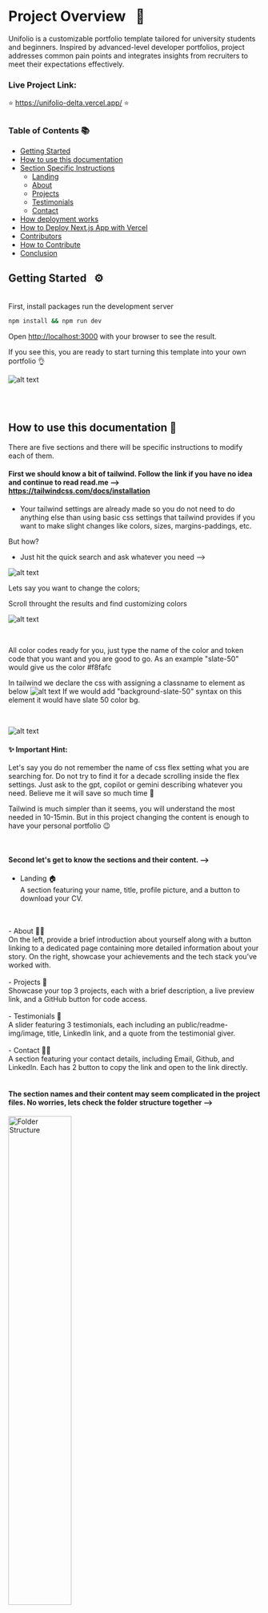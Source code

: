 # Project Overview &nbsp;  📜 
 Unifolio is a customizable portfolio template tailored for university students and beginners. Inspired by advanced-level developer portfolios, project addresses common pain points and integrates insights from recruiters to meet their expectations effectively.

 ### Live Project Link: 

⭐️   https://unifolio-delta.vercel.app/  ⭐️
##


### Table of Contents 📚

- [Getting Started](#getting-started--%EF%B8%8F)
- [How to use this documentation](#how-to-use-this-documentation-%EF%B8%8F)
- [Section Specific Instructions](#section-specific-instructions-%EF%B8%8F)
  - [Landing](#landing-)
  - [About](#about-)
  - [Projects](#projects-)
  - [Testimonials](#testimonials-)
  - [Contact](#contact-)
- [How deployment works](#how-it-works-%EF%B8%8F)
- [How to Deploy Next.js App with Vercel](#how-to-deploy-nextjs-app-with-vercel)
- [Contributors](#contributors-)
- [How to Contribute](#how-to-contribute-%EF%B8%8F)
- [Conclusion](#conclusion-)


## Getting Started &nbsp;  ⚙️

<br>
First, install packages run the development server 

```bash
npm install && npm run dev
```

Open [http://localhost:3000](http://localhost:3000) with your browser to see the result.

If you see this, you are ready to start turning this template into your own portfolio 👌

![alt text](https://raw.githubusercontent.com/UniFolios/unifolio/main/public/readme-img/sc-0.png)
##

<br>

## How to use this documentation 📄
There are five sections and there will be specific instructions to modify each of them. 

#### First we should know a bit of tailwind. Follow the link if you have no idea and continue to read read.me --> https://tailwindcss.com/docs/installation

 - Your tailwind settings are already made so you do not need to do anything else than using basic css settings that tailwind provides if you want to make slight changes like colors, sizes, margins-paddings, etc.

 But how?

 - Just hit the quick search and ask whatever you need -->

 ![alt text](https://raw.githubusercontent.com/UniFolios/unifolio/main/public/readme-img/sc-5.png)

 Lets say you want to change the colors; 

 Scroll throught the results and find customizing colors

 ![alt text](https://raw.githubusercontent.com/UniFolios/unifolio/main/public/readme-img/sc-6.png)

 <br>

All color codes ready for you, just type the name of the color and token code that you want and you are good to go. As an example "slate-50" would give us the color #f8fafc

In tailwind we declare the css with assigning a classname to element as below
![alt text](https://raw.githubusercontent.com/UniFolios/unifolio/main/public/readme-img/image-13.png)
If we would add "background-slate-50" syntax on this element it would have slate 50 color bg.

<br>

![alt text](https://raw.githubusercontent.com/UniFolios/unifolio/main/public/readme-img/sc-7.png)

#### ✨ Important Hint: 

Let's say you do not remember the name of css flex setting what you are searching for. Do not try to find it for a decade scrolling inside the flex settings. Just ask to the gpt, copilot or gemini describing whatever you need. Believe me it will save so much time 🌚

Tailwind is much simpler than it seems, you will understand the most needed in 10-15min. But in this project changing the content is enough to have your personal portfolio 😉

<br>

#### Second let's get to know the sections and their content. -->

- Landing 🏠 <br>
A section featuring your name, title, profile picture, and a button to download your CV.
<br> 
<br>
- About 🙎‍♂️ <br>
On the left, provide a brief introduction about yourself along with a button linking to a dedicated page containing more detailed information about your story. On the right, showcase your achievements and the tech stack you’ve worked with.
<br> 
<br>
- Projects 📁 <br>
Showcase your top 3 projects, each with a brief description, a live preview link, and a GitHub button for code access.
<br> 
<br>
- Testimonials 💬 <br>
A slider featuring 3 testimonials, each including an public/readme-img/image, title, LinkedIn link, and a quote from the testimonial giver.
<br>
<br>
- Contact 🤙🏻<br>
A section featuring your contact details, including Email, Github, and LinkedIn. Each has 2 button to copy the link and open to the link directly.
<br>
<br>

#### The section names and their content may seem complicated in the project files. No worries, lets check the folder structure together -->
<img src="public/readme-img/sc-1.png" alt="Folder Structure" width="50%">
<br>
<br>

Inside the app folder, you will find the global files. In other words, these files set up the foundational structure, styles, and layouts used across the entire application.
<br>
<br>
<img src="public/readme-img/sc-2.png" alt="Folder Structure" width="70%">
<br>

#### - global.css 
Here you can define theming(dark,light, etc.), add fonts, declare global rules and much more. If you will check it you will see many settings regarding our embla carousel that we are using for the testimonials section.

<br>

#### - layout.tsx
Normally handles the HTML structure and reusable UI components, not just styles. However in our case it renders just base global font definitions and html/body layout to keep it simple.

<br>

#### -page.tsx 
<img src="public/readme-img/sc-3.png" alt="Folder Structure" width="80%">
<br>

This one is our main page which renders everything. As you can see it includes everything that are rendered in the page from Navbar to Contact section in another container. It is the container that describes how whole sections will take position in the page. 

 #### ✨ Important Hint: 

If you just "ctrl + left mouse click (WINDOWS) " or " cmd + left mouse click (MAC)" you will see the code of that component. This is the easiest way to move between components.

<br>
<br>

## Section Specific Instructions &nbsp;  🌄

<br>

# Landing 🏠

Enter to components folder and find banner.tsx -->
<br>

![alt text](https://raw.githubusercontent.com/UniFolios/unifolio/main/public/readme-img/image.png)

Top 2 lines indicate the css settings that are valid for all screen sizes. The other lines are very specific for different screen sizes.

![alt text](https://raw.githubusercontent.com/UniFolios/unifolio/main/public/readme-img/image-1.png)

Hover your mouse to see css settings of the elements as below (if not working download the tailwind extension for vscode);

![alt text](https://raw.githubusercontent.com/UniFolios/unifolio/main/public/readme-img/image-3.png)

![alt text](https://raw.githubusercontent.com/UniFolios/unifolio/main/public/readme-img/image-4.png)

- To change your name and title find the element below:

![alt text](https://raw.githubusercontent.com/UniFolios/unifolio/main/public/readme-img/image-5.png)

- To change your profile picture we will work together step by step:

If you have a cool png(a photo without background, in other words only you) profile pic just proceed to step 3 if not just follow the steps.

1- You need an img with a simple bg color as less color as simple it will ne to turn your jpeg, jpg, etc. formatted photo to png. You can simply get a selfie in front a wall.

2- Once your photo is ready, hit the link and access adobe free bg remover -->
https://www.adobe.com/express/feature/public/readme-img/image/remove-background

<br>

Upload your photo

![alt text](https://raw.githubusercontent.com/UniFolios/unifolio/main/public/readme-img/image-6.png)

<br>

See this screen

![alt text](https://raw.githubusercontent.com/UniFolios/unifolio/main/public/readme-img/image-8.png)

And hit download

Congrulations your png profile picture is ready 🎉

![alt text](https://raw.githubusercontent.com/UniFolios/unifolio/main/public/readme-img/image-9.png)

<br>

3- Now place your img inside the file named public

![alt text](https://raw.githubusercontent.com/UniFolios/unifolio/main/public/readme-img/image-10.png)

4- Copy the name of this file and delete it 

![alt text](https://raw.githubusercontent.com/UniFolios/unifolio/main/public/readme-img/image-11.png)

Now change name of your own profile picture with name that you just copied. You should be seeing it on the http://localhost:3000/, well done 👏🏻

Now inspect the page and check how responsive the photo is. If not, play with the numbers below. 

From the public/readme-img/Image element under the breakpoint settings you can adjust the photo size also. If you want to use your photo name with other than profile-pic.png be sure that you adjust the src of img element accordingly. 

From the last line you can also declare very specific css settings directly for the photo.

![alt text](https://raw.githubusercontent.com/UniFolios/unifolio/main/public/readme-img/image-12.png)

<br>

- Now lets add your CV to the button.

If you are not sure about your CV follow the link. Harvard format is one of the most preffered by recruiters as it is very simple to consider -->

https://careerservices.fas.harvard.edu/resources/bullet-point-resume-template/

If you want more authentic options, I recommend you to check the free CV templates of vecteezy -->

https://www.vecteezy.com/free-vector/cv?license-free=true

Once your CV is ready, add it to public folder and find the element below in banner.tsx :
![alt text](https://raw.githubusercontent.com/UniFolios/unifolio/main/public/readme-img/image-14.png)

Adjust href according to your resume name 
![alt text](https://raw.githubusercontent.com/UniFolios/unifolio/main/public/readme-img/image-15.png)

Congrulations your cv is ready to download, do not forget to check 😉

# 🎊 YOUR OWN LANDING IS READY 🎊

<br>

# About 🙎‍♂️

Enter to components folder and find about.tsx -->
<br>

When you first get in about.tsx may look crazy 🌚
<br>

![alt text](https://raw.githubusercontent.com/UniFolios/unifolio/main/public/readme-img/image-16.png)

No worries these are just icons of the tech stack that we worked with during the first 2 years at OAMK. You can see them sliding constantly under the achievements box of about section. Let's start with adjusting them -->

To delete one you can simply delete the whole line
<br>

![alt text](https://raw.githubusercontent.com/UniFolios/unifolio/main/public/readme-img/image-17.png)

The top import syntax should be also deleted, otherwise it will cause an error. To be more clear be sure that you delete this one too!

![alt text](https://raw.githubusercontent.com/UniFolios/unifolio/main/public/readme-img/image-18.png)

To  add one first you need the icon itself it can be either embed code of icon from tools like <a href="https://ionic.io/ionicons">ionicons </a>, <a href="https://fonts.google.com/icons?selected=Material+Symbols+Outlined:home:FILL@0;wght@400;GRAD@0;opsz@24&icon.size=24&icon.color=%23e8eaed">material icons</a>, etc.
or it can be the svg or png icon itself. For the render time, quality and file size one of the best and simplest option is to have an svg of the icon that we need.

<br>

#### But how you will find that svg tech icons?

We are eligible to get github student pack which makes many thing free for us 🤑. It gives us free access to <a href="https://icons8.com/icons">icon8 </a> also. here you can find huge amount of visual assets from icons to animated illusrations, high quality photos and even 3D Models. The best thing is you can download them in many different formats if you have premium which github student pack will give us for free 😉.

First thing first, go to your github account and get the student pack. 

https://education.github.com/pack

Once it is set (usually takes some hours to be approved but can take 1-2 days). Do not worry you will have it finally 👌 

![alt text](https://raw.githubusercontent.com/UniFolios/unifolio/main/public/readme-img/image-20.png)

When it's approved follow the link below and sign in.

https://icons8.com/github-students?utm_source=Github&utm_medium=hyperlink&utm_campaign=Github+Student+Pack


Congrats you have free access to thousands of free assets 👏🏻

Step by step, add an icon to tech stack that you have worked with -->

1- Lets say you want to add the icon of the c# 
Start by typing c# in the search bar

![alt text](https://raw.githubusercontent.com/UniFolios/unifolio/main/public/readme-img/image-21.png)


You will se many different options, you can be more precise with your search using the styles on the left bar.

![alt text](https://raw.githubusercontent.com/UniFolios/unifolio/main/public/readme-img/image-22.png)

I liked this one. This screen is to make your final styling adjustments before download.

![alt text](https://raw.githubusercontent.com/UniFolios/unifolio/main/public/readme-img/image-23.png)

When you hit download you will see the format settings. The settings on the screenshot are optimal for our project. Apply them and hit download or just copy the svg code at the bottom. As it will be SVG it will be fully customisable, in other words you will have chance to adjust them as the way that you wish. 

![alt text](https://raw.githubusercontent.com/UniFolios/unifolio/main/public/readme-img/image-32.png)

Your first icon is ready to embed 👍🏻

2- Firt we need svg code of your icon. We shared all the svg tech icons in the 

components -> icons -> svg-tech-icons

![alt text](https://raw.githubusercontent.com/UniFolios/unifolio/main/public/readme-img/image-25.png)

It is not a necessity to keep your icon itself in the project yet we need this code to create reausable .tsx components. To be safe for this project we kept all of them in svg-tech-icons folder, but after copying the code svg code, most probably you will never need the icon itself.

![alt text](https://raw.githubusercontent.com/UniFolios/unifolio/main/public/readme-img/image-33.png)

Once you copy the svg code of your icon(can be very long sometimes no worries)

Create a new file under icons with the name of "your icon name" + .tsx in my case it is c#.tsx.

![alt text](https://raw.githubusercontent.com/UniFolios/unifolio/main/public/readme-img/image-27.png)

3- Now we will turn that svg code to a reusable component 

Our c# file should look something like this but it should return it's own svg syntax and of course the names should be proper

![alt text](https://raw.githubusercontent.com/UniFolios/unifolio/main/public/readme-img/image-29.png) 

You can just copy the code of azure.tsx(nothing special, it's just the shortest 😅) Paste it in the empty c# file that we created before and adjust the names on the top and bottom of the page. And delete the svg code of Azure. Should look something like this-->

![alt text](https://raw.githubusercontent.com/UniFolios/unifolio/main/public/readme-img/image-30.png)

Once you reach this paste svg code of c# 

![alt text](https://raw.githubusercontent.com/UniFolios/unifolio/main/public/readme-img/image-34.png)

Well done, you created your reusable component 🎊

4- Now we will place it in the about.tsx file head there and add this to code chunk that you see all other icons 

![alt text](https://raw.githubusercontent.com/UniFolios/unifolio/main/public/readme-img/image-36.png)

![alt text](https://raw.githubusercontent.com/UniFolios/unifolio/main/public/readme-img/image-37.png)

If the file is properly set, yor code editor should suggest the name. Once you hit enter it will automatically import the component that we created using the syntax below:

![alt text](https://raw.githubusercontent.com/UniFolios/unifolio/main/public/readme-img/image-38.png)

If you do not see it at the end of the imports it will cause an error, be sure it is imported! Look at the end.

![alt text](https://raw.githubusercontent.com/UniFolios/unifolio/main/public/readme-img/image-39.png)

If it is there you should be seeing c# scrolling with the rest of the elements 🙂. We deleted c# icon from the project, to give you possibility of trying by yoursefl ✌🏻 If you see this -->

![alt text](https://raw.githubusercontent.com/UniFolios/unifolio/main/public/readme-img/image-40.png)

Great you nailed it 🎉

The rest of the section is mostly to adjust text sizes we left opening for you for each paragraph in case you want to play with colors,sizes, etc. First two lines before the breakpoint settings are the general style settings. 

![alt text](https://raw.githubusercontent.com/UniFolios/unifolio/main/public/readme-img/image-42.png)

![alt text](https://raw.githubusercontent.com/UniFolios/unifolio/main/public/readme-img/image-41.png)

 #### ✨ Important Hint: 

The content that we provided is very generic. Adjust it based on the roles that you are applying, be very specific while explaining your story. 

About the acievements you do not need to show things only regarding coding, would be impressive if you add things indicating your communication, groupwork and international abilities.

<br>
<br>

Finally add your own link to the more of me button

![alt text](https://raw.githubusercontent.com/UniFolios/unifolio/main/public/readme-img/image-43.png)


![alt text](https://raw.githubusercontent.com/UniFolios/unifolio/main/public/readme-img/image-44.png)

![alt text](https://raw.githubusercontent.com/UniFolios/unifolio/main/public/readme-img/image-45.png)

Change the href with your own link. It can be a social media account, a simple page cool photos, etc. explaining your professional story shortly. 

<a href="https://www.oliviatruong.design/about">Olivia's</a> about page is a great example for this. You can replace her pro experience with your volunteering, coding projects, and educational experiences


If you did so...

# 🎊 YOUR ABOUT SECTION IS READY 🎊

<br>
<br>

# Projects 📁

Enter to components folder and find projects.tsx -->
<br>

First you will encounter with the project details we described under projects function. Adjust them with your own descriptions and links. If not the mockups your projects would be already done by just doing this 🙂

![alt text](https://raw.githubusercontent.com/UniFolios/unifolio/main/public/readme-img/image-46.png)

For the mockups there are several ways. 

First you can download some visuals from web and literally make your own mockups in photoshop watching tutorials(very time consuming 😴). 

Second you can use mock up generation tools like <a href="https://things.morflax.com/">Morflax</a>, <a href="https://www.canva.com/create/mockup-generator/">Canva</a>, or <a href="https://shots.so/">Shots</a>. My personal fav is <a href="https://shots.so/">Shots</a>. If you do soo add the img in the public folder 

![alt text](https://raw.githubusercontent.com/UniFolios/unifolio/main/public/readme-img/image-47.png)

and do not forget to change the img sources. 

![alt text](https://raw.githubusercontent.com/UniFolios/unifolio/main/public/readme-img/image-48.png)

You may need to fight with the settings like quality and sizes. It may cause high loading times if it will be too large file. My suggestion is to use a tool like <a href="https://squoosh.app/">Sqoosh</a> to convert your jpg, jpeg, png to webp and make the size smaller.

But even after that ensure the responsiveness of the img. Most probably you will see some problems. If so, you can adjust the size settings of the img elements. For this we kept the img in a holder div that you can adjust each img very precisely based on your needs. 

![alt text](https://raw.githubusercontent.com/UniFolios/unifolio/main/public/readme-img/image-49.png)

#### ✨ Third and easiest ✨ 

In public --> img folder you will find these svg imgs which you can directly copy to figma for adjustment.

![alt text](https://raw.githubusercontent.com/UniFolios/unifolio/main/public/readme-img/image-50.png)

![alt text](https://raw.githubusercontent.com/UniFolios/unifolio/main/public/readme-img/image-52.png)

![alt text](https://raw.githubusercontent.com/UniFolios/unifolio/main/public/readme-img/image-53.png)

Once you paste them in figma you will see something like this 

![alt text](https://raw.githubusercontent.com/UniFolios/unifolio/main/public/readme-img/image-54.png)

Left CLick on the screen that you want to adjust and fill it with the screen img that you want to use.

![alt text](https://raw.githubusercontent.com/UniFolios/unifolio/main/public/readme-img/image-55.png)

![alt text](https://raw.githubusercontent.com/UniFolios/unifolio/main/public/readme-img/image-56.png)

Once you are done select the frame that holding all the screens and hit on export at the bottom corner. SVG is the best option for us to export

![alt text](https://raw.githubusercontent.com/UniFolios/unifolio/main/public/readme-img/image-57.png)

If you export it with the same file names as they are in the project and add them in the public folder with deleting old ones. They will be ready in project without you making any extra quality or responsiveness setting 😉

Was easier than the previous sections isn't it? 😌

# 🎊 YOUR PROJECTS SECTION IS READY 🎊


<br>
<br>

# Testimonials 💬 

Enter to components folder and find testimonial.tsx -->
<br>

Seems much simpler than others at first glance 😅

![alt text](https://raw.githubusercontent.com/UniFolios/unifolio/main/public/readme-img/image-58.png)

If you are ok with just replacing the content with your own, there is nothing to worry about. We can say that your testmionial slider is ready 🙂

Most probably you will not need to do anything for the rest of the content for adjusting this section.

Just in case you might have a need of modifying, the amazing "ctrl + left mouse click (WINDOWS) " or " cmd + left mouse click (MAC)" hint enters the scene.

Apply this hint on the green element below to reach slider settings 

![alt text](https://raw.githubusercontent.com/UniFolios/unifolio/main/public/readme-img/image-60.png)

![alt text](https://raw.githubusercontent.com/UniFolios/unifolio/main/public/readme-img/image-59.png)

This will take you to another world 😅

![alt text](https://raw.githubusercontent.com/UniFolios/unifolio/main/public/readme-img/image-61.png)

Div on the top with breakpoint settings is the one that adjusting the main layout of the testimonials

![alt text](https://raw.githubusercontent.com/UniFolios/unifolio/main/public/readme-img/image-62.png)

![alt text](https://raw.githubusercontent.com/UniFolios/unifolio/main/public/readme-img/image-63.png)


This one is for the avatar settings 

![alt text](https://raw.githubusercontent.com/UniFolios/unifolio/main/public/readme-img/image-64.png)

And for the content 

![alt text](https://raw.githubusercontent.com/UniFolios/unifolio/main/public/readme-img/image-66.png)

Finally you can adjust the navigation dots

![alt text](https://raw.githubusercontent.com/UniFolios/unifolio/main/public/readme-img/image-67.png)

Hope you did not need them, but anyway -->

# 🎊 YOUR TESTIMONIAL SECTION IS READY 🎊


<br>

# Contact 🤙🏻

Enter to components folder and find contact.tsx -->
<br>

This is the easiest section among all there is nearly nothing to act on except colors and changing the links. If you will want to change the icon you already learned how to add one 🙂


Below you can see the links, that you are going to change with your own

![alt text](https://raw.githubusercontent.com/UniFolios/unifolio/main/public/readme-img/image-68.png)

We do not recommend to add more links if it will not create more impact with showcasing your professional skills. In case you want to add more just copy paste the line below and adjust with your own information.

![alt text](https://raw.githubusercontent.com/UniFolios/unifolio/main/public/readme-img/image-69.png)

After that you will already have your link added yet you will have to adjust the base css settings of your link through below:

![alt text](https://raw.githubusercontent.com/UniFolios/unifolio/main/public/readme-img/image-70.png)

About the buttons below:

This will directly head user to the link that you add

![alt text](https://raw.githubusercontent.com/UniFolios/unifolio/main/public/readme-img/image-71.png)

This will copy the link to clipboard

![alt text](https://raw.githubusercontent.com/UniFolios/unifolio/main/public/readme-img/image-72.png)

When we were making the research we noticed that these both could be a paint point for recruiters so we wanted have both options.

To adjust direct heading you can apply your changes here

![alt text](https://raw.githubusercontent.com/UniFolios/unifolio/main/public/readme-img/image-73.png)

For the copy you can adjust this one;

![alt text](https://raw.githubusercontent.com/UniFolios/unifolio/main/public/readme-img/image-74.png)

If everything is ready;

# 🎊 AMAZING, YOU ARE READY TO DEPLOY 🎊

The easiest way to deploy your Next.js app is to use the [Vercel Platform](https://vercel.com/new?utm_medium=default-template&filter=next.js&utm_source=create-next-app&utm_campaign=create-next-app-readme) from the creators of Next.js.

Check out [Next.js deployment documentation](https://nextjs.org/docs/app/building-your-application/deploying) for more details.

# How it works 🛠️

![alt text](https://raw.githubusercontent.com/UniFolios/unifolio/main/public/readme-img/01_deploy_overview.webp)

# How to Deploy Next.js App with Vercel?

The deployment process is relatively straightforward, and we will allow Vercel to have permission over our application that’s going to be deployed.

## Follow these steps:

1. Make sure to put your code into the repository.
2. Create an account in [Vercel](https://vercel.com/signup).
3. Open your profile’s dashboard page in Vercel. It will show your projects (if any). On this page, click on Create a New Project.

![alt text](https://raw.githubusercontent.com/UniFolios/unifolio/main/public/readme-img/02_deploy_steps.webp)

5. On this page, we need to import your Git Repository first. Just follow the simple steps that they provide. After it’s connected to our repository, choose the project we want to deploy. We will need to sign in to our repository and allow the required access to enable Vercel to read our project in our repository.

![alt text](https://raw.githubusercontent.com/UniFolios/unifolio/main/public/readme-img/03_deploy_steps.webp)

6. After successfully importing our project from our repository, you will be redirected to this page. Here, we can click on the Deploy button to deploy our application. For now, leave the rest to default. We can check our deployment process at the bottom of the page later. If any errors are found, we can see the cause. The error message that Vercel provides is easy to understand.

![alt text](https://raw.githubusercontent.com/UniFolios/unifolio/main/public/readme-img/04_deploy_steps.webp)

7. Your code should be successfully deployed after a few minutes and will be redirected to this page. To see/access our deployed application, click Go to Dashboard to find the deployment link.

![alt text](https://raw.githubusercontent.com/UniFolios/unifolio/main/public/readme-img/05_deploy_steps.webp)

If the deployment fails, you can check the error on the build output from the previous image.

# Contributors 🌟

- [Hakan Asmaoğlu](https://github.com/Hakan-Asmaoglu)
- [Shovan Das](https://github.com/shovoncse)

# How to Contribute 🤝

1. Fork the repository
2. Clone the repository
3. Create a new branch
4. Make necessary changes and commit those changes
5. Push changes to GitHub
6. Submit your changes for review

# Conclusion 🎉

We hope this documentation has been helpful in guiding you through the process of setting up and customizing your Unifolio portfolio. If you have any questions or run into any issues, please feel free to reach out to the contributors or open an issue on GitHub. Happy coding and best of luck with your portfolio!

Thank you for using Unifolio! 🚀
